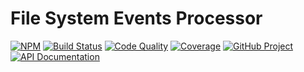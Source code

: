 # File System Events Processor

[![NPM][npm-image]][npm-url]
[![Build Status][build-status-img]][build-status-link]
[![Code Quality][quality-img]][quality-link]
[![Coverage][coverage-img]][coverage-link]
[![GitHub Project][github-image]][github-url]
[![API Documentation][api-docs-image]][api documentation]

[npm-image]: https://img.shields.io/npm/v/@proc7ts/fs-events.svg?logo=npm
[npm-url]: https://www.npmjs.com/package/@proc7ts/fs-events
[build-status-img]: https://github.com/proc7ts/fs-events/workflows/Build/badge.svg
[build-status-link]: https://github.com/proc7ts/fs-events/actions?query=workflow:Build
[quality-img]: https://app.codacy.com/project/badge/Grade/94bb1dd58e124da788c46a04ea55c96a
[quality-link]: https://www.codacy.com/gh/proc7ts/fs-events/dashboard?utm_source=github.com&utm_medium=referral&utm_content=proc7ts/fs-events&utm_campaign=Badge_Grade
[coverage-img]: https://app.codacy.com/project/badge/Coverage/94bb1dd58e124da788c46a04ea55c96a
[coverage-link]: https://www.codacy.com/gh/proc7ts/fs-events/dashboard?utm_source=github.com&utm_medium=referral&utm_content=proc7ts/fs-events&utm_campaign=Badge_Coverage
[github-image]: https://img.shields.io/static/v1?logo=github&label=GitHub&message=project&color=informational
[github-url]: https://github.com/proc7ts/fs-events
[api-docs-image]: https://img.shields.io/static/v1?logo=typescript&label=API&message=docs&color=informational
[api documentation]: https://proc7ts.github.io/fs-events/
